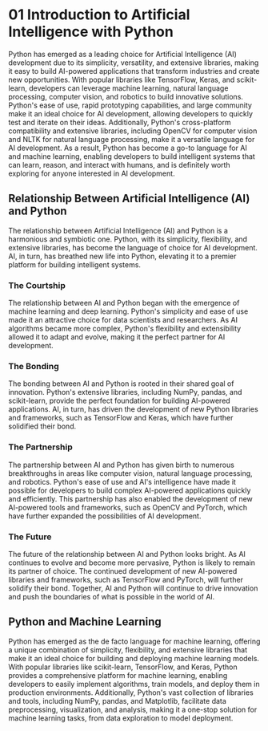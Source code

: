 # 01 Introduction to Artificial Intelligence with Python
Python has emerged as a leading choice for Artificial Intelligence (AI) development due to its simplicity, versatility, and extensive libraries, making it easy to build AI-powered applications that transform industries and create new opportunities. With popular libraries like TensorFlow, Keras, and scikit-learn, developers can leverage machine learning, natural language processing, computer vision, and robotics to build innovative solutions. Python's ease of use, rapid prototyping capabilities, and large community make it an ideal choice for AI development, allowing developers to quickly test and iterate on their ideas. Additionally, Python's cross-platform compatibility and extensive libraries, including OpenCV for computer vision and NLTK for natural language processing, make it a versatile language for AI development. As a result, Python has become a go-to language for AI and machine learning, enabling developers to build intelligent systems that can learn, reason, and interact with humans, and is definitely worth exploring for anyone interested in AI development.

## Relationship Between Artificial Intelligence (AI) and Python
The relationship between Artificial Intelligence (AI) and Python is a harmonious and symbiotic one. Python, with its simplicity, flexibility, and extensive libraries, has become the language of choice for AI development. AI, in turn, has breathed new life into Python, elevating it to a premier platform for building intelligent systems.

### The Courtship
The relationship between AI and Python began with the emergence of machine learning and deep learning. Python's simplicity and ease of use made it an attractive choice for data scientists and researchers. As AI algorithms became more complex, Python's flexibility and extensibility allowed it to adapt and evolve, making it the perfect partner for AI development.

### The Bonding
The bonding between AI and Python is rooted in their shared goal of innovation. Python's extensive libraries, including NumPy, pandas, and scikit-learn, provide the perfect foundation for building AI-powered applications. AI, in turn, has driven the development of new Python libraries and frameworks, such as TensorFlow and Keras, which have further solidified their bond.

### The Partnership
The partnership between AI and Python has given birth to numerous breakthroughs in areas like computer vision, natural language processing, and robotics. Python's ease of use and AI's intelligence have made it possible for developers to build complex AI-powered applications quickly and efficiently. This partnership has also enabled the development of new AI-powered tools and frameworks, such as OpenCV and PyTorch, which have further expanded the possibilities of AI development.

### The Future
The future of the relationship between AI and Python looks bright. As AI continues to evolve and become more pervasive, Python is likely to remain its partner of choice. The continued development of new AI-powered libraries and frameworks, such as TensorFlow and PyTorch, will further solidify their bond. Together, AI and Python will continue to drive innovation and push the boundaries of what is possible in the world of AI.

## Python and Machine Learning
Python has emerged as the de facto language for machine learning, offering a unique combination of simplicity, flexibility, and extensive libraries that make it an ideal choice for building and deploying machine learning models. With popular libraries like scikit-learn, TensorFlow, and Keras, Python provides a comprehensive platform for machine learning, enabling developers to easily implement algorithms, train models, and deploy them in production environments. Additionally, Python's vast collection of libraries and tools, including NumPy, pandas, and Matplotlib, facilitate data preprocessing, visualization, and analysis, making it a one-stop solution for machine learning tasks, from data exploration to model deployment.
